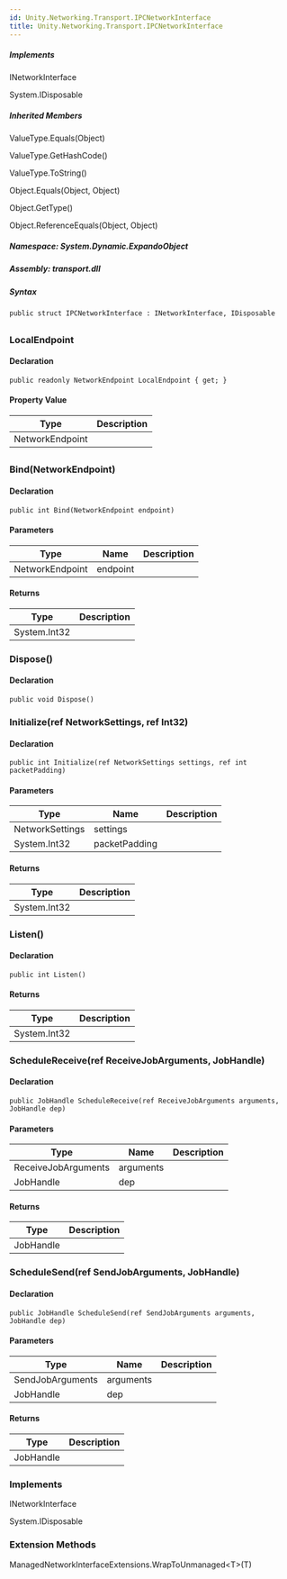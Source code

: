 ```yaml
---  
id: Unity.Networking.Transport.IPCNetworkInterface  
title: Unity.Networking.Transport.IPCNetworkInterface  
---
```


<div class="markdown level0 summary">

</div>

<div class="markdown level0 conceptual">

</div>

<div classs="implements">

##### Implements

<div>

INetworkInterface

</div>

<div>

System.IDisposable

</div>

</div>

<div class="inheritedMembers">

##### Inherited Members

<div>

ValueType.Equals(Object)

</div>

<div>

ValueType.GetHashCode()

</div>

<div>

ValueType.ToString()

</div>

<div>

Object.Equals(Object, Object)

</div>

<div>

Object.GetType()

</div>

<div>

Object.ReferenceEquals(Object, Object)

</div>

</div>

##### **Namespace**: System.Dynamic.ExpandoObject

##### **Assembly**: transport.dll

##### Syntax

``` lang-csharp
public struct IPCNetworkInterface : INetworkInterface, IDisposable
```

## 

### LocalEndpoint

<div class="markdown level1 summary">

</div>

<div class="markdown level1 conceptual">

</div>

#### Declaration

``` lang-csharp
public readonly NetworkEndpoint LocalEndpoint { get; }
```

#### Property Value

| Type            | Description |
|-----------------|-------------|
| NetworkEndpoint |             |

## 

### Bind(NetworkEndpoint)

<div class="markdown level1 summary">

</div>

<div class="markdown level1 conceptual">

</div>

#### Declaration

``` lang-csharp
public int Bind(NetworkEndpoint endpoint)
```

#### Parameters

| Type            | Name     | Description |
|-----------------|----------|-------------|
| NetworkEndpoint | endpoint |             |

#### Returns

| Type         | Description |
|--------------|-------------|
| System.Int32 |             |

### Dispose()

<div class="markdown level1 summary">

</div>

<div class="markdown level1 conceptual">

</div>

#### Declaration

``` lang-csharp
public void Dispose()
```

### Initialize(ref NetworkSettings, ref Int32)

<div class="markdown level1 summary">

</div>

<div class="markdown level1 conceptual">

</div>

#### Declaration

``` lang-csharp
public int Initialize(ref NetworkSettings settings, ref int packetPadding)
```

#### Parameters

| Type            | Name          | Description |
|-----------------|---------------|-------------|
| NetworkSettings | settings      |             |
| System.Int32    | packetPadding |             |

#### Returns

| Type         | Description |
|--------------|-------------|
| System.Int32 |             |

### Listen()

<div class="markdown level1 summary">

</div>

<div class="markdown level1 conceptual">

</div>

#### Declaration

``` lang-csharp
public int Listen()
```

#### Returns

| Type         | Description |
|--------------|-------------|
| System.Int32 |             |

### ScheduleReceive(ref ReceiveJobArguments, JobHandle)

<div class="markdown level1 summary">

</div>

<div class="markdown level1 conceptual">

</div>

#### Declaration

``` lang-csharp
public JobHandle ScheduleReceive(ref ReceiveJobArguments arguments, JobHandle dep)
```

#### Parameters

| Type                | Name      | Description |
|---------------------|-----------|-------------|
| ReceiveJobArguments | arguments |             |
| JobHandle           | dep       |             |

#### Returns

| Type      | Description |
|-----------|-------------|
| JobHandle |             |

### ScheduleSend(ref SendJobArguments, JobHandle)

<div class="markdown level1 summary">

</div>

<div class="markdown level1 conceptual">

</div>

#### Declaration

``` lang-csharp
public JobHandle ScheduleSend(ref SendJobArguments arguments, JobHandle dep)
```

#### Parameters

| Type             | Name      | Description |
|------------------|-----------|-------------|
| SendJobArguments | arguments |             |
| JobHandle        | dep       |             |

#### Returns

| Type      | Description |
|-----------|-------------|
| JobHandle |             |

### Implements

<div>

INetworkInterface

</div>

<div>

System.IDisposable

</div>

### Extension Methods

<div>

ManagedNetworkInterfaceExtensions.WrapToUnmanaged\<T>(T)

</div>
